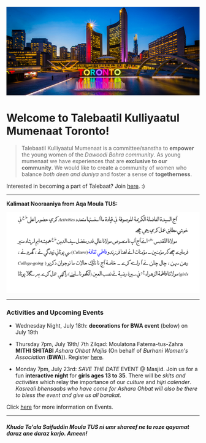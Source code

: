 ![toronto landscape](toronto_landscape.png.jpg)
# Welcome to Talebaatil Kulliyaatul Mumenaat Toronto! 


> Talebaatil Kulliyaatul Mumenaat is a committee/sanstha to **empower** the young women of the _Dawoodi Bohra community_.  As young mumenaat we have experiences that are **exclusive to our community**. We would like to create a community of women who balance _both deen and duniya_ and foster a sense of **togetherness**.

Interested in becoming a part of Talebaat? Join <a href="https://docs.google.com/forms/d/e/1FAIpQLScPm7-Wl1pFJNAHuVkmqWu45tZK1kGvBGPGvBR0rJDJgnmfLg/viewform?usp=sf_link">here</a>. :) 

* * *

**Kalimaat Nooraaniya from Aqa Moula TUS:** 

![moula bayan](activities_culture.png)


* * *


### Activities and Upcoming Events

*   Wednesday Night, July 18th: **decorations for BWA event** (below) on July 19th

*   Thursday 7pm, July 19th/ 7th Zilqad: Moulatona Fatema-tus-Zahra **MITHI SHITABI** *Ashara Ohbat Majlis* (On behalf of *Burhani Women's Association* (**BWA**)). Register <a href="https://goo.gl/forms/ D1azFfd3vvRYls7p1">here</a>.

*   Monday 7pm, July 23rd: *SAVE THE DATE* EVENT @ Masjid. Join us for a fun **interactive night** for **girls ages 13 to 35**. There will be *skits and activities* which relay the importance of our *culture* and *hijri calender*. *Kasreali bhensaabs who have come for Ashara Ohbat will also be there to bless the event and give us all barakat.* 

Click <a href="https://talebaattoronto.github.io/Events">here</a> for more information on Events. 

* * *


#### _Khuda Ta'ala Saifuddin Moula TUS ni umr shareef ne ta roze qayamat daraz ane daraz karjo. Ameen!_

